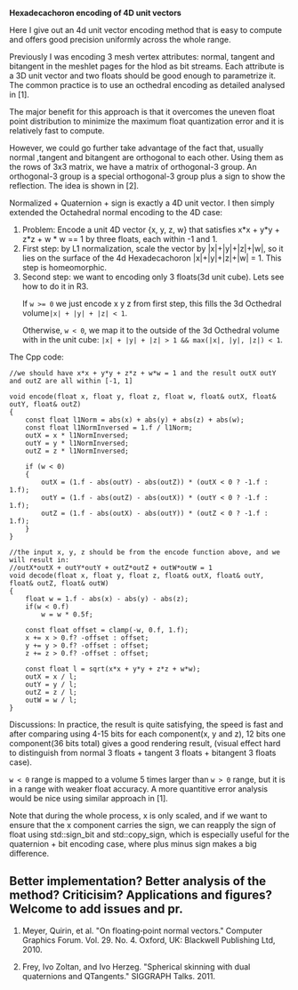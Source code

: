  **Hexadecachoron encoding of 4D unit vectors**
 


Here I give out an 4d unit vector encoding method that is easy to compute and offers good precision uniformly across the whole range.

Previously I was encoding 3 mesh vertex attributes: normal, tangent and bitangent in the meshlet pages for the hlod as bit streams. Each attribute is a 3D unit vector and two floats should be good enough to parametrize it. The common practice is to use an octhedral encoding as detailed analysed in [1]. 

The major benefit for this approach is that it overcomes the uneven float point distribution to minimize the maximum float quantization error and it is relatively fast to compute. 

However, we could go further take advantage of the fact that, usually normal ,tangent and bitangent are orthogonal to each other. Using them as the rows of 3x3 matrix, we have a matrix of orthogonal-3 group. An orthogonal-3 group is a special orthogonal-3 group plus a sign to show the reflection. The idea is shown in [2]. 

Normalized + Quaternion + sign is exactly a 4D unit vector. I then simply extended the Octahedral normal encoding to the 4D case: 

<ol>
<li>
Problem:
Encode a unit 4D vector {x, y, z, w} that satisfies x*x + y*y + z*z + w * w == 1 by three floats, each within -1 and 1.

</li>

<li> 
First step: by L1 normalization, scale the vector by |x|+|y|+|z|+|w|, so it lies on the surface of the 4d Hexadecachoron |x|+|y|+|z|+|w| = 1. This step is homeomorphic.
</li>

<li>
Second step: we want to encoding only 3 floats(3d unit cube). Lets see how to do it in R3. 

If `w >= 0` we just encode x y z from first step, this fills the 3d Octhedral volume`|x| + |y| + |z| < 1`.

Otherwise, `w < 0`, we map it to the outside of the 3d Octhedral volume with in the unit cube:  `|x| + |y| + |z| > 1 && max(|x|, |y|, |z|) < 1`.
</li>

</ol>

The Cpp code:

```
//we should have x*x + y*y + z*z + w*w = 1 and the result outX outY and outZ are all within [-1, 1]

void encode(float x, float y, float z, float w, float& outX, float& outY, float& outZ)
{
    const float l1Norm = abs(x) + abs(y) + abs(z) + abs(w);
    const float l1NormInversed = 1.f / l1Norm;
    outX = x * l1NormInversed;
    outY = y * l1NormInversed;
    outZ = z * l1NormInversed;

    if (w < 0)
    {
        outX = (1.f - abs(outY) - abs(outZ)) * (outX < 0 ? -1.f : 1.f);
        outY = (1.f - abs(outZ) - abs(outX)) * (outY < 0 ? -1.f : 1.f);
        outZ = (1.f - abs(outX) - abs(outY)) * (outZ < 0 ? -1.f : 1.f);
    }
}

//the input x, y, z should be from the encode function above, and we will result in:
//outX*outX + outY*outY + outZ*outZ + outW*outW = 1
void decode(float x, float y, float z, float& outX, float& outY, float& outZ, float& outW)
{
    float w = 1.f - abs(x) - abs(y) - abs(z);
    if(w < 0.f)
        w = w * 0.5f;
    
    const float offset = clamp(-w, 0.f, 1.f);
    x += x > 0.f? -offset : offset;
    y += y > 0.f? -offset : offset;
    z += z > 0.f? -offset : offset;

    const float l = sqrt(x*x + y*y + z*z + w*w);
    outX = x / l;
    outY = y / l;
    outZ = z / l;
    outW = w / l; 
}

```

Discussions:
In practice, the result is quite satisfying, the speed is fast and after comparing using 4-15 bits for each component(x, y and z), 12 bits one component(36 bits total) gives a good rendering result, (visual effect hard to distinguish from normal 3 floats + tangent 3 floats + bitangent 3 floats case).


 `w < 0` range is mapped to a volume 5 times larger than `w > 0` range, but it is in a range with weaker float accuracy. A more quantitive error analysis would be nice using similar approach in [1].

 Note that during the whole process, x is only scaled, and if we want to ensure that the x component carries the sign, we can reapply the sign of float using std::sign_bit and std::copy_sign, which is especially useful for the quaternion + bit encoding case, where plus minus sign makes a big difference. 

Better implementation? Better analysis of the method? Criticisim? Applications and figures? Welcome to add issues and pr.  
---
1. Meyer, Quirin, et al. "On floating‐point normal vectors." Computer Graphics Forum. Vol. 29. No. 4. Oxford, UK: Blackwell Publishing Ltd, 2010.

2. Frey, Ivo Zoltan, and Ivo Herzeg. "Spherical skinning with dual quaternions and QTangents." SIGGRAPH Talks. 2011.
